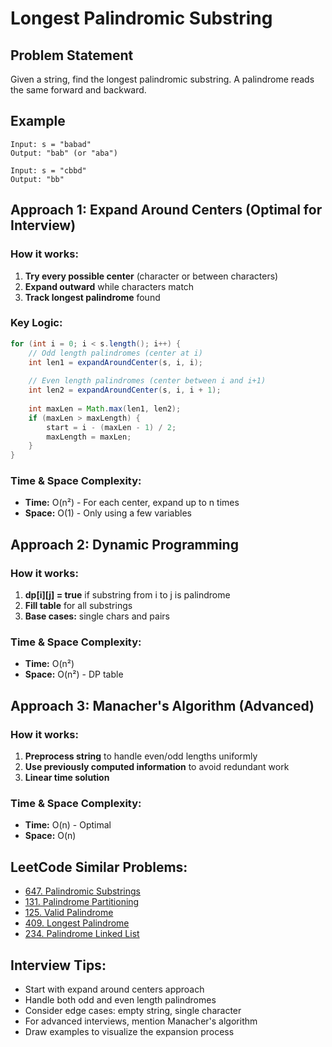 # Longest Palindromic Substring

## Problem Statement
Given a string, find the longest palindromic substring. A palindrome reads the same forward and backward.

## Example
```
Input: s = "babad"
Output: "bab" (or "aba")

Input: s = "cbbd"
Output: "bb"
```

## Approach 1: Expand Around Centers (Optimal for Interview)

### How it works:
1. **Try every possible center** (character or between characters)
2. **Expand outward** while characters match
3. **Track longest palindrome** found

### Key Logic:
```java
for (int i = 0; i < s.length(); i++) {
    // Odd length palindromes (center at i)
    int len1 = expandAroundCenter(s, i, i);
    
    // Even length palindromes (center between i and i+1)
    int len2 = expandAroundCenter(s, i, i + 1);
    
    int maxLen = Math.max(len1, len2);
    if (maxLen > maxLength) {
        start = i - (maxLen - 1) / 2;
        maxLength = maxLen;
    }
}
```

### Time & Space Complexity:
- **Time:** O(n²) - For each center, expand up to n times
- **Space:** O(1) - Only using a few variables

## Approach 2: Dynamic Programming

### How it works:
1. **dp[i][j] = true** if substring from i to j is palindrome
2. **Fill table** for all substrings
3. **Base cases:** single chars and pairs

### Time & Space Complexity:
- **Time:** O(n²)
- **Space:** O(n²) - DP table

## Approach 3: Manacher's Algorithm (Advanced)

### How it works:
1. **Preprocess string** to handle even/odd lengths uniformly
2. **Use previously computed information** to avoid redundant work
3. **Linear time solution**

### Time & Space Complexity:
- **Time:** O(n) - Optimal
- **Space:** O(n)

## LeetCode Similar Problems:
- [647. Palindromic Substrings](https://leetcode.com/problems/palindromic-substrings/)
- [131. Palindrome Partitioning](https://leetcode.com/problems/palindrome-partitioning/)
- [125. Valid Palindrome](https://leetcode.com/problems/valid-palindrome/)
- [409. Longest Palindrome](https://leetcode.com/problems/longest-palindrome/)
- [234. Palindrome Linked List](https://leetcode.com/problems/palindrome-linked-list/)

## Interview Tips:
- Start with expand around centers approach
- Handle both odd and even length palindromes
- Consider edge cases: empty string, single character
- For advanced interviews, mention Manacher's algorithm
- Draw examples to visualize the expansion process 